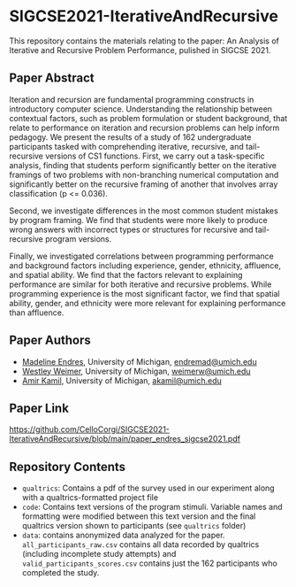 # SIGCSE2021-IterativeAndRecursive

This repository contains the materials relating to the paper: An Analysis of Iterative and Recursive Problem Performance, pulished in SIGCSE 2021.

## Paper Abstract

Iteration and recursion are fundamental programming constructs in introductory computer science. Understanding the relationship between contextual factors, such as problem formulation or student background, that relate to performance on iteration and recursion problems can help inform pedagogy. 
We present the results of a study of 162 undergraduate participants tasked with comprehending iterative, recursive, and tail-recursive versions of CS1 functions. First, we carry out a task-specific analysis, finding that students perform significantly better on the iterative framings of two problems with non-branching numerical computation and significantly better on the recursive framing of another that involves array classification (p <= 0.036). 

Second, we investigate differences in the most common student mistakes by program framing. We find that students were more likely to produce wrong answers with incorrect types or structures for recursive and tail-recursive program versions.

Finally, we investigated correlations between programming performance and background factors including experience, gender, ethnicity, affluence, and spatial ability. We find that the factors relevant to explaining performance are similar for both iterative and recursive problems. While programming experience is the most significant factor, we find that spatial ability, gender, and ethnicity were more relevant for explaining performance than affluence. 

## Paper Authors
* [Madeline Endres](https://www.madelineendres.com/), University of Michigan, endremad@umich.edu
* [Westley Weimer](https://web.eecs.umich.edu/~weimerw/), University of Michigan, weimerw@umich.edu
* [Amir Kamil](https://web.eecs.umich.edu/~akamil/), University of Michigan, akamil@umich.edu

## Paper Link
https://github.com/CelloCorgi/SIGCSE2021-IterativeAndRecursive/blob/main/paper_endres_sigcse2021.pdf

## Repository Contents
* `qualtrics`: Contains a pdf of the survey used in our experiment along with a qualtrics-formatted project file
* `code`: Contains text versions of the program stimuli. Variable names and formatting were modified between this text version and the final qualtrics version shown to participants (see `qualtrics` folder)
* `data`: contains anonymized data analyzed for the paper. `all_participants_raw.csv` contains all data recorded by qualtrics (including incomplete study attempts) and `valid_participants_scores.csv` contains just the 162 participants who completed the study.


